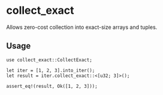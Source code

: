 # collect_exact

Allows zero-cost collection into exact-size arrays and tuples.

## Usage

```
use collect_exact::CollectExact;

let iter = [1, 2, 3].into_iter();
let result = iter.collect_exact::<[u32; 3]>();

assert_eq!(result, Ok([1, 2, 3]));
```
